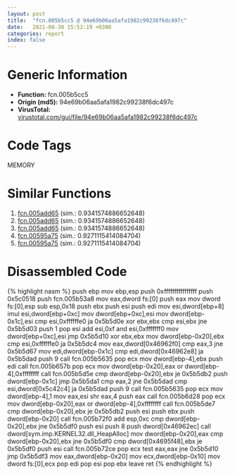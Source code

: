 ```yaml
---
layout: post
title:  "fcn.005b5cc5 @ 94e69b06aa5afa1982c99238f6dc497c"
date:   2021-08-30 15:52:19 +0300
categories: report
index: false
---
```


# Generic Information
- **Function:** fcn.005b5cc5
- **Origin (md5):** 94e69b06aa5afa1982c99238f6dc497c
- **VirusTotal:** [virustotal.com/gui/file/94e69b06aa5afa1982c99238f6dc497c][virustotal_ref]

# Code Tags
<span class="tag" id="MEMORY">MEMORY</span>


# Similar Functions

1. [fcn.005add65][similar_1_ref] (sim.: 0.9341574886652648)
2. [fcn.005add65][similar_2_ref] (sim.: 0.9341574886652648)
3. [fcn.005add65][similar_3_ref] (sim.: 0.9341574886652648)
4. [fcn.00595a75][similar_4_ref] (sim.: 0.9271115414084704)
5. [fcn.00595a75][similar_5_ref] (sim.: 0.9271115414084704)


# Disassembled Code

{% highlight nasm %}
push ebp
mov ebp,esp
push 0xffffffffffffffff
push 0x5c0518
push fcn.005b53a8
mov eax,dword fs:[0]
push eax
mov dword fs:[0],esp
sub esp,0x18
push ebx
push esi
push edi
mov esi,dword[ebp+8]
imul esi,dword[ebp+0xc]
mov dword[ebp+0xc],esi
mov dword[ebp-0x1c],esi
cmp esi,0xffffffe0
ja 0x5b5d0e
xor ebx,ebx
cmp esi,ebx
jne 0x5b5d03
push 1
pop esi
add esi,0xf
and esi,0xfffffff0
mov dword[ebp+0xc],esi
jmp 0x5b5d10
xor ebx,ebx
mov dword[ebp-0x20],ebx
cmp esi,0xffffffe0
ja 0x5b5dc4
mov eax,dword[0x46962f0]
cmp eax,3
jne 0x5b5d67
mov edi,dword[ebp-0x1c]
cmp edi,dword[0x46962e8]
ja 0x5b5dad
push 9
call fcn.005b5635
pop ecx
mov dword[ebp-4],ebx
push edi
call fcn.005b657b
pop ecx
mov dword[ebp-0x20],eax
or dword[ebp-4],0xffffffff
call fcn.005b5d5e
cmp dword[ebp-0x20],ebx
je 0x5b5db2
push dword[ebp-0x1c]
jmp 0x5b5da1
cmp eax,2
jne 0x5b5dad
cmp esi,dword[0x5c42c4]
ja 0x5b5dad
push 9
call fcn.005b5635
pop ecx
mov dword[ebp-4],1
mov eax,esi
shr eax,4
push eax
call fcn.005b6d28
pop ecx
mov dword[ebp-0x20],eax
or dword[ebp-4],0xffffffff
call fcn.005b5de7
cmp dword[ebp-0x20],ebx
je 0x5b5db2
push esi
push ebx
push dword[ebp-0x20]
call fcn.005b72f0
add esp,0xc
cmp dword[ebp-0x20],ebx
jne 0x5b5df0
push esi
push 8
push dword[0x46962ec]
call dword[sym.imp.KERNEL32.dll_HeapAlloc]
mov dword[ebp-0x20],eax
cmp dword[ebp-0x20],ebx
jne 0x5b5df0
cmp dword[0x4695f48],ebx
je 0x5b5df0
push esi
call fcn.005b72ce
pop ecx
test eax,eax
jne 0x5b5d10
jmp 0x5b5df3
mov eax,dword[ebp-0x20]
mov ecx,dword[ebp-0x10]
mov dword fs:[0],ecx
pop edi
pop esi
pop ebx
leave 
ret 
{% endhighlight %}


[similar_1_ref]: /report/fcn.005add65@792ba17bc3097e6be31d5d8d17300850
[similar_2_ref]: /report/fcn.005add65@eb03a31db82a6f11507dce47c754d9ee
[similar_3_ref]: /report/fcn.005add65@4e8d6f73c8261716f687f8d06429ef4d
[similar_4_ref]: /report/fcn.00595a75@009ea4ad185ccb9becba67b3b2163e8b
[similar_5_ref]: /report/fcn.00595a75@096ef9f81a4dc8cb7c74a7404f69cfcb
[virustotal_ref]: https://www.virustotal.com/gui/file/94e69b06aa5afa1982c99238f6dc497c